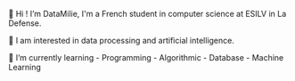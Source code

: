 👋 Hi ! I’m DataMilie, I'm a French student in computer science at ESILV in La Defense.

👀 I am interested in data processing and artificial intelligence.

🌱 I’m currently learning 
    - Programming
    - Algorithmic
    - Database
    - Machine Learning




<!---
DataMilie/DataMilie is a ✨ special ✨ repository because its `README.md` (this file) appears on your GitHub profile.
You can click the Preview link to take a look at your changes.
--->
